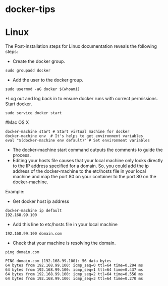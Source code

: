# docker-tips

# Linux
The Post-installation steps for Linux documentation reveals the following steps:

* Create the docker group.
```
sudo groupadd docker
```
* Add the user to the docker group.
```
sudo usermod -aG docker $(whoami)
```
*Log out and log back in to ensure docker runs with correct permissions.
Start docker.
```
sudo service docker start
```
#Mac OS X
```
docker-machine start # Start virtual machine for docker
docker-machine env  # It's helps to get environment variables
eval "$(docker-machine env default)" # Set environment variables
```
* The docker-machine start command outputs the comments to guide the process.
* Editing your hosts file causes that your local machine only looks directly to the IP address specified for a domain. So, you could add the ip address of the docker-machine to the etc\hosts file in your local machine and map the port 80 on your container to the port 80 on the docker-machine.

Example:

* Get docker host ip address
```
docker-machine ip default
192.168.99.100
```
* Add this line to etc/hosts file in your local machine
```
192.168.99.100 domain.com
```
* Check that your machine is resolving the domain.

```
ping domain.com

PING domain.com (192.168.99.100): 56 data bytes
64 bytes from 192.168.99.100: icmp_seq=0 ttl=64 time=0.294 ms
64 bytes from 192.168.99.100: icmp_seq=1 ttl=64 time=0.437 ms
64 bytes from 192.168.99.100: icmp_seq=2 ttl=64 time=0.556 ms
64 bytes from 192.168.99.100: icmp_seq=3 ttl=64 time=0.270 ms

```
